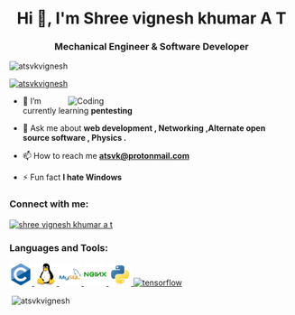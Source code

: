 <h1 align="center">Hi 👋, I'm Shree vignesh khumar A T</h1>
<h3 align="center">Mechanical Engineer & Software Developer</h3>

<p align="left"> <img src="https://komarev.com/ghpvc/?username=atsvkvignesh&label=Profile%20views&color=0e75b6&style=flat" alt="atsvkvignesh" /> </p>

<p align="left"> <a href="https://github.com/ryo-ma/github-profile-trophy"><img src="https://github-profile-trophy.vercel.app/?username=atsvkvignesh" alt="atsvkvignesh" /></a> </p>
<img align="right" alt="Coding" width="400" src="https://media.giphy.com/media/1C8bHHJturSx2/giphy.gif">

- 🌱 I’m currently learning **pentesting**

- 💬 Ask me about **web development , Networking ,Alternate open source software , Physics .**

- 📫 How to reach me **atsvk@protonmail.com**

- ⚡ Fun fact **I hate Windows**

<h3 align="left">Connect with me:</h3>
<p align="left">
<a href="https://linkedin.com/in/shree vignesh khumar a t" target="blank"><img align="center" src="https://raw.githubusercontent.com/rahuldkjain/github-profile-readme-generator/master/src/images/icons/Social/linked-in-alt.svg" alt="shree vignesh khumar a t" height="30" width="40" /></a>
</p>

<h3 align="left">Languages and Tools:</h3>
<p align="left"> <a href="https://www.cprogramming.com/" target="_blank" rel="noreferrer"> <img src="https://raw.githubusercontent.com/devicons/devicon/master/icons/c/c-original.svg" alt="c" width="40" height="40"/> </a> <a href="https://www.linux.org/" target="_blank" rel="noreferrer"> <img src="https://raw.githubusercontent.com/devicons/devicon/master/icons/linux/linux-original.svg" alt="linux" width="40" height="40"/> </a> <a href="https://www.mysql.com/" target="_blank" rel="noreferrer"> <img src="https://raw.githubusercontent.com/devicons/devicon/master/icons/mysql/mysql-original-wordmark.svg" alt="mysql" width="40" height="40"/> </a> <a href="https://www.nginx.com" target="_blank" rel="noreferrer"> <img src="https://raw.githubusercontent.com/devicons/devicon/master/icons/nginx/nginx-original.svg" alt="nginx" width="40" height="40"/> </a> <a href="https://www.python.org" target="_blank" rel="noreferrer"> <img src="https://raw.githubusercontent.com/devicons/devicon/master/icons/python/python-original.svg" alt="python" width="40" height="40"/> </a> <a href="https://www.tensorflow.org" target="_blank" rel="noreferrer"> <img src="https://www.vectorlogo.zone/logos/tensorflow/tensorflow-icon.svg" alt="tensorflow" width="40" height="40"/> </a> </p>

<p>&nbsp;<img align="center" src="https://github-readme-stats.vercel.app/api?username=atsvkvignesh&show_icons=true&locale=en" alt="atsvkvignesh" /></p>

